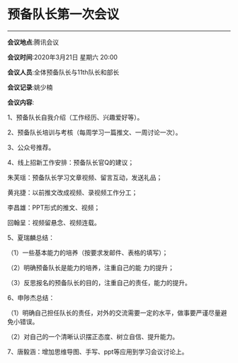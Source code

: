 # **预备队长第一次会议**

----

**会议地点**:腾讯会议

**会议时间**:2020年3月21日 星期六 20:00

**会议人员**:全体预备队长与11th队长和部长

**会议记录**:姚少楠

**会议内容**:

1、预备队长自我介绍（工作经历、兴趣爱好等）。

2、预备队长培训与考核（每周学习一篇推文、一周讨论一次）。

3、公众号推荐。

4、线上招新工作安排：预备队长官Q的建议；

朱芙瑶：预备队长学习文章视频、留言互动，发送礼品；

黄兆捷：以前推文改成视频、录视频工作分工；

李昌雄：PPT形式的推文、视频；

回翰呈：视频留悬念、视频连载。

5、夏瑞麟总结：

（1）一些基本能力的培养（按要求发邮件、表格的填写）；

（2）明确预备队长是能力的培养，注重自己的能  力的提升；

（3）反思报名的预备队长的目的，注重自己的责任，能力的提升。

6、申陟杰总结：

（1）明确自己担任队长的责任，对外的交流需要一定的水平，做事要严谨尽量避免小错误。

（2）对自己的一个清晰认识摆正态度、树立自信、提升能力。

7、唐毅涵：增加思维导图、手写、ppt等应用到学习会议讨论上。